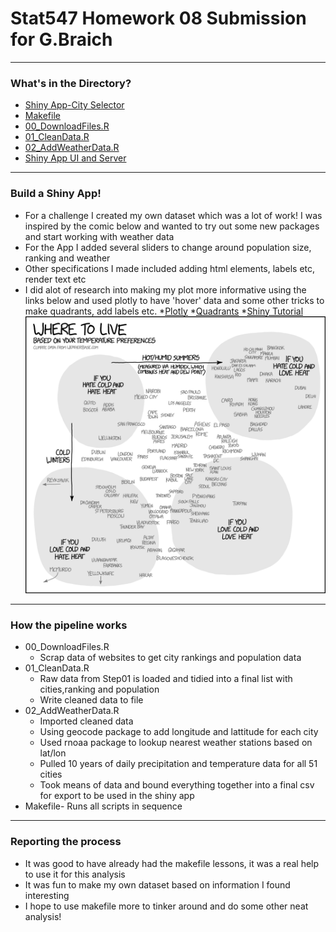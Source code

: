 # Stat547 Homework 08 Submission for G.Braich
***

### What's in the Directory?

* [Shiny App-City Selector](https://gbraich.shinyapps.io/City_Selector/)
* [Makefile](https://github.com/gbraich/STAT547-hw-Braich-Gurneet/blob/master/hw07/Makefile)
* [00_DownloadFiles.R](https://github.com/gbraich/STAT547-hw-Braich-Gurneet/blob/master/hw08/Makefile)
* [01_CleanData.R](https://github.com/gbraich/STAT547-hw-Braich-Gurneet/blob/master/hw08/01_CleanData.R)
* [02_AddWeatherData.R](https://github.com/gbraich/STAT547-hw-Braich-Gurneet/blob/master/hw08/02_AddWeatherData.R)
* [Shiny App UI and Server](https://github.com/gbraich/STAT547-hw-Braich-Gurneet/tree/master/hw08/Choosingacity)

***
### Build a Shiny App!
* For a challenge I created my own dataset which was a lot of work!  I was inspired by the comic below and wanted to try out some new packages and start working with weather data
* For the App I added several sliders to change around population size, ranking and weather
* Other specifications I made included adding html elements, labels etc, render text etc
* I did alot of research into making my plot more informative using the links below and used plotly to have 'hover' data and some other tricks to make quadrants, add labels etc.
	*[Plotly](https://stackoverflow.com/questions/38917101/how-do-i-show-the-y-value-on-tooltip-while-hover-in-ggplot2)
	*[Quadrants](https://stackoverflow.com/questions/24190431/adding-quadrants-to-r-scatterplots-and-lines-pointing-from-plots-to-their-respe)
	*[Shiny Tutorial](http://shiny.rstudio.com/tutorial/)
![](https://github.com/gbraich/STAT547-hw-Braich-Gurneet/blob/master/hw08/Choosingacity/www/xkcd.png)

***
### How the pipeline works
* 00_DownloadFiles.R
	* Scrap data of websites to get city rankings and population data
* 01_CleanData.R
	* Raw data from Step01 is loaded and tidied into a final list with cities,ranking and population
	* Write cleaned data to file
* 02_AddWeatherData.R
	* Imported cleaned data
	* Using geocode package to add longitude and lattitude for each city
	* Used rnoaa package to lookup nearest weather stations based on lat/lon
	* Pulled 10 years of daily precipitation and temperature data for all 51 cities
	* Took means of data and bound everything together into a final csv for export to be used in the shiny app
* Makefile- Runs all scripts in sequence
	
***
### Reporting the process
- It was good to have already had the makefile lessons, it was a real help to use it for this analysis
- It was fun to make my own dataset based on information I found interesting
- I hope to use makefile more to tinker around and do some other neat analysis!
